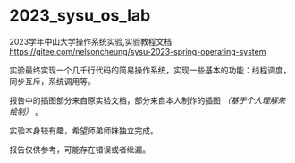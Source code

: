 # 2023_sysu_os_lab
2023学年中山大学操作系统实验,实验教程文档 https://gitee.com/nelsoncheung/sysu-2023-spring-operating-system

实验最终实现一个几千行代码的简易操作系统，实现一些基本的功能：线程调度，同步互斥，系统调用等。

报告中的插图部分来自原实验文档，部分来自本人制作的插图 *（基于个人理解来绘制）* 。

实验本身较有趣，希望师弟师妹独立完成。

报告仅供参考，可能存在错误或者纰漏。

